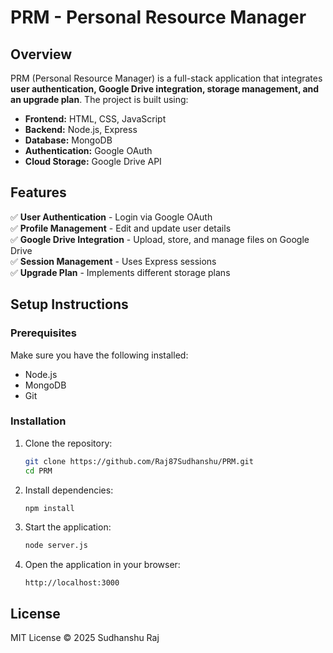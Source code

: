 # PRM - Personal Resource Manager

## Overview
PRM (Personal Resource Manager) is a full-stack application that integrates **user authentication, Google Drive integration, storage management, and an upgrade plan**. The project is built using:

- **Frontend:** HTML, CSS, JavaScript
- **Backend:** Node.js, Express
- **Database:** MongoDB
- **Authentication:** Google OAuth
- **Cloud Storage:** Google Drive API

## Features
✅ **User Authentication** - Login via Google OAuth  
✅ **Profile Management** - Edit and update user details  
✅ **Google Drive Integration** - Upload, store, and manage files on Google Drive  
✅ **Session Management** - Uses Express sessions  
✅ **Upgrade Plan** - Implements different storage plans  

## Setup Instructions
### Prerequisites
Make sure you have the following installed:
- Node.js
- MongoDB
- Git

### Installation
1. Clone the repository:
   ```sh
   git clone https://github.com/Raj87Sudhanshu/PRM.git
   cd PRM
   ```
2. Install dependencies:
   ```sh
   npm install
   ```

5. Start the application:
   ```sh
   node server.js
   ```
4. Open the application in your browser:
   ```
   http://localhost:3000
   ```

## License
MIT License © 2025 Sudhanshu Raj

